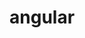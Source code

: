 <!--
 * @Description: angular
 * @Author: 武明琴
 * @Date: 2021-01-20 11:23:21
 * @EditAuthor: 修改人名称
 * @LastEditTime: 2021-01-20 11:23:22
-->
# angular